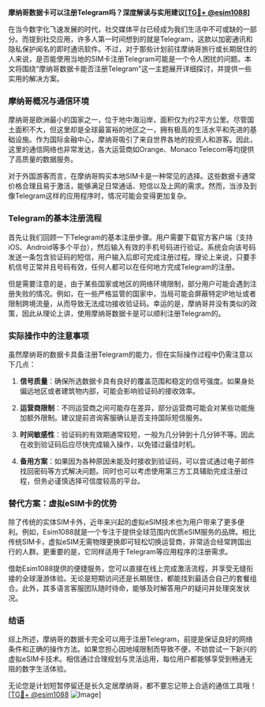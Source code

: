 **摩纳哥数据卡可以注册Telegram吗？深度解读与实用建议[[TG💪+ @esim1088](https://t.me/s/esim1088)]**

在当今数字化飞速发展的时代，社交媒体平台已经成为我们生活中不可或缺的一部分。而提到社交应用，许多人第一时间想到的就是Telegram，这款以加密通讯和隐私保护闻名的即时通讯软件。不过，对于那些计划前往摩纳哥旅行或长期居住的人来说，是否能使用当地的SIM卡注册Telegram可能是一个令人困扰的问题。本文将围绕“摩纳哥数据卡能否注册Telegram”这一主题展开详细探讨，并提供一些实用的解决方案。

### 摩纳哥概况与通信环境

摩纳哥是欧洲最小的国家之一，位于地中海沿岸，面积仅为约2平方公里。尽管国土面积不大，但这里却是全球最富裕的地区之一，拥有极高的生活水平和先进的基础设施。作为国际金融中心，摩纳哥吸引了来自世界各地的投资人和游客。因此，这里的通信网络也非常发达，各大运营商如Orange、Monaco Telecom等均提供了高质量的数据服务。

对于外国游客而言，在摩纳哥购买本地SIM卡是一种常见的选择。这些数据卡通常价格合理且易于激活，能够满足日常通话、短信以及上网的需求。然而，当涉及到像Telegram这样的应用程序时，情况可能会变得更加复杂。

### Telegram的基本注册流程

首先让我们回顾一下Telegram的基本注册步骤。用户需要下载官方客户端（支持iOS、Android等多个平台），然后输入有效的手机号码进行验证。系统会向该号码发送一条包含验证码的短信，用户输入后即可完成注册过程。理论上来说，只要手机信号正常并且号码有效，任何人都可以在任何地方完成Telegram的注册。

但是需要注意的是，由于某些国家或地区的网络环境限制，部分用户可能会遇到注册失败的情况。例如，在一些严格监管的国家中，当局可能会屏蔽特定IP地址或者限制跨境流量，从而导致无法成功接收验证码。幸运的是，摩纳哥并没有类似的政策，因此从理论上讲，使用摩纳哥数据卡是可以顺利注册Telegram的。

### 实际操作中的注意事项

虽然摩纳哥的数据卡具备注册Telegram的能力，但在实际操作过程中仍需注意以下几点：

1. **信号质量**：确保所选数据卡具有良好的覆盖范围和稳定的信号强度。如果身处偏远地区或者建筑物内部，可能会影响验证码的接收效率。
   
2. **运营商限制**：不同运营商之间可能存在差异，部分运营商可能会对某些功能施加额外限制。建议提前咨询客服确认是否支持国际短信服务。

3. **时间敏感性**：验证码的有效期通常较短，一般为几分钟到十几分钟不等。因此在收到验证码后应尽快完成输入操作，以免错过最佳时机。

4. **备用方案**：如果因为各种原因未能及时接收到验证码，可以尝试通过电子邮件找回密码等方式解决问题。同时也可以考虑使用第三方工具辅助完成注册过程，但务必谨慎选择可信度较高的平台。

### 替代方案：虚拟eSIM卡的优势

除了传统的实体SIM卡外，近年来兴起的虚拟eSIM技术也为用户带来了更多便利。例如，Esim1088就是一个专注于提供全球范围内优质eSIM服务的品牌。相比传统SIM卡，虚拟eSIM无需物理更换即可轻松切换运营商，非常适合经常跨国出行的人群。更重要的是，它同样适用于Telegram等应用程序的注册需求。

借助Esim1088提供的便捷服务，您可以直接在线上完成激活流程，并享受无缝衔接的全球漫游体验。无论是短期访问还是长期居住，都能找到最适合自己的套餐组合。此外，其多语言客服团队随时待命，能够及时解答用户的疑问并处理突发状况。

### 结语

综上所述，摩纳哥的数据卡完全可以用于注册Telegram，前提是保证良好的网络条件和正确的操作方法。如果您担心因地域限制而导致不便，不妨尝试一下新兴的虚拟eSIM卡技术。相信通过合理规划与灵活运用，每位用户都能够享受到畅通无阻的数字生活体验。

无论您是计划短暂停留还是长久定居摩纳哥，都不要忘记带上合适的通信工具哦！[[TG💪+ @esim1088](https://t.me/s/esim1088) ![Image](https://i.postimg.cc/4NQfJmqS/Snipaste-2025-05-13-00-14-12.png)]